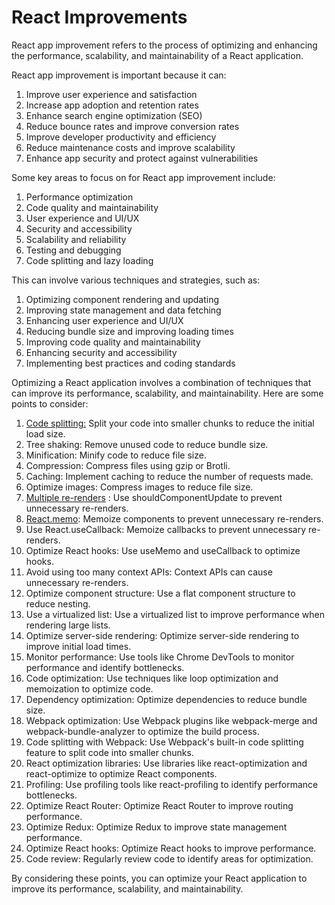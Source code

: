 # React Improvements

React app improvement refers to the process of optimizing and enhancing the performance, scalability, and maintainability of a React application. 

React app improvement is important because it can:

1. Improve user experience and satisfaction
2. Increase app adoption and retention rates
3. Enhance search engine optimization (SEO)
4. Reduce bounce rates and improve conversion rates
5. Improve developer productivity and efficiency
6. Reduce maintenance costs and improve scalability
7. Enhance app security and protect against vulnerabilities

Some key areas to focus on for React app improvement include:

1. Performance optimization
2. Code quality and maintainability
3. User experience and UI/UX
4. Security and accessibility
5. Scalability and reliability
6. Testing and debugging
7. Code splitting and lazy loading

This can involve various techniques and strategies, such as:

1. Optimizing component rendering and updating
2. Improving state management and data fetching
3. Enhancing user experience and UI/UX
4. Reducing bundle size and improving loading times
5. Improving code quality and maintainability
6. Enhancing security and accessibility
7. Implementing best practices and coding standards

Optimizing a React application involves a combination of techniques that can improve its performance, scalability, and maintainability. Here are some points to consider:

1. [Code splitting:](https://github.com/rohit33178/tech-lead/blob/main/react-improvements/react-code-splitting.md) Split your code into smaller chunks to reduce the initial load size.
2. Tree shaking: Remove unused code to reduce bundle size.
3. Minification: Minify code to reduce file size.
4. Compression: Compress files using gzip or Brotli.
5. Caching: Implement caching to reduce the number of requests made.
6. Optimize images: Compress images to reduce file size.
7. [Multiple re-renders](https://github.com/rohit33178/tech-lead/blob/main/react-improvements/react-rerenders.md) : Use shouldComponentUpdate to prevent unnecessary re-renders.
8. [React.memo](https://github.com/rohit33178/tech-lead/blob/main/react-improvements/react-memo.md): Memoize components to prevent unnecessary re-renders.
9. Use React.useCallback: Memoize callbacks to prevent unnecessary re-renders.
10. Optimize React hooks: Use useMemo and useCallback to optimize hooks.
11. Avoid using too many context APIs: Context APIs can cause unnecessary re-renders.
12. Optimize component structure: Use a flat component structure to reduce nesting.
13. Use a virtualized list: Use a virtualized list to improve performance when rendering large lists.
14. Optimize server-side rendering: Optimize server-side rendering to improve initial load times.
15. Monitor performance: Use tools like Chrome DevTools to monitor performance and identify bottlenecks.
16. Code optimization: Use techniques like loop optimization and memoization to optimize code.
17. Dependency optimization: Optimize dependencies to reduce bundle size.
18. Webpack optimization: Use Webpack plugins like webpack-merge and webpack-bundle-analyzer to optimize the build process.
19. Code splitting with Webpack: Use Webpack's built-in code splitting feature to split code into smaller chunks.
20. React optimization libraries: Use libraries like react-optimization and react-optimize to optimize React components.
21. Profiling: Use profiling tools like react-profiling to identify performance bottlenecks.
22. Optimize React Router: Optimize React Router to improve routing performance.
23. Optimize Redux: Optimize Redux to improve state management performance.
24. Optimize React hooks: Optimize React hooks to improve performance.
25. Code review: Regularly review code to identify areas for optimization.

By considering these points, you can optimize your React application to improve its performance, scalability, and maintainability.
